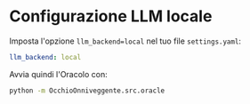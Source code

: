 # Configurazione LLM locale

Imposta l'opzione `llm_backend=local` nel tuo file `settings.yaml`:

```yaml
llm_backend: local
```

Avvia quindi l'Oracolo con:

```bash
python -m OcchioOnniveggente.src.oracle
```
